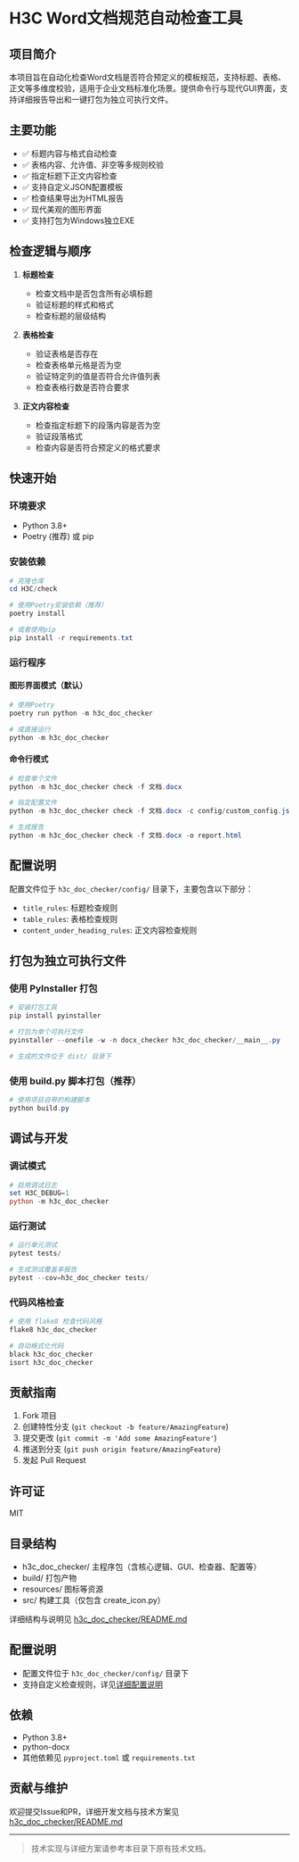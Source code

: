 # H3C Word文档规范自动检查工具

## 项目简介
本项目旨在自动化检查Word文档是否符合预定义的模板规范，支持标题、表格、正文等多维度校验，适用于企业文档标准化场景。提供命令行与现代GUI界面，支持详细报告导出和一键打包为独立可执行文件。

## 主要功能
- ✅ 标题内容与格式自动检查
- ✅ 表格内容、允许值、非空等多规则校验
- ✅ 指定标题下正文内容检查
- ✅ 支持自定义JSON配置模板
- ✅ 检查结果导出为HTML报告
- ✅ 现代美观的图形界面
- ✅ 支持打包为Windows独立EXE

## 检查逻辑与顺序

1. **标题检查**
   - 检查文档中是否包含所有必填标题
   - 验证标题的样式和格式
   - 检查标题的层级结构

2. **表格检查**
   - 验证表格是否存在
   - 检查表格单元格是否为空
   - 验证特定列的值是否符合允许值列表
   - 检查表格行数是否符合要求

3. **正文内容检查**
   - 检查指定标题下的段落内容是否为空
   - 验证段落格式
   - 检查内容是否符合预定义的格式要求

## 快速开始

### 环境要求
- Python 3.8+
- Poetry (推荐) 或 pip

### 安装依赖
```powershell
# 克隆仓库
cd H3C/check

# 使用Poetry安装依赖（推荐）
poetry install

# 或者使用pip
pip install -r requirements.txt
```

### 运行程序

#### 图形界面模式（默认）
```powershell
# 使用Poetry
poetry run python -m h3c_doc_checker

# 或直接运行
python -m h3c_doc_checker
```

#### 命令行模式
```powershell
# 检查单个文件
python -m h3c_doc_checker check -f 文档.docx

# 指定配置文件
python -m h3c_doc_checker check -f 文档.docx -c config/custom_config.json

# 生成报告
python -m h3c_doc_checker check -f 文档.docx -o report.html
```

## 配置说明

配置文件位于 `h3c_doc_checker/config/` 目录下，主要包含以下部分：

- `title_rules`: 标题检查规则
- `table_rules`: 表格检查规则
- `content_under_heading_rules`: 正文内容检查规则

## 打包为独立可执行文件

### 使用 PyInstaller 打包
```powershell
# 安装打包工具
pip install pyinstaller

# 打包为单个可执行文件
pyinstaller --onefile -w -n docx_checker h3c_doc_checker/__main__.py

# 生成的文件位于 dist/ 目录下
```

### 使用 build.py 脚本打包（推荐）
```powershell
# 使用项目自带的构建脚本
python build.py
```

## 调试与开发

### 调试模式
```powershell
# 启用调试日志
set H3C_DEBUG=1
python -m h3c_doc_checker
```

### 运行测试
```powershell
# 运行单元测试
pytest tests/

# 生成测试覆盖率报告
pytest --cov=h3c_doc_checker tests/
```

### 代码风格检查
```powershell
# 使用 flake8 检查代码风格
flake8 h3c_doc_checker

# 自动格式化代码
black h3c_doc_checker
isort h3c_doc_checker
```

## 贡献指南

1. Fork 项目
2. 创建特性分支 (`git checkout -b feature/AmazingFeature`)
3. 提交更改 (`git commit -m 'Add some AmazingFeature'`)
4. 推送到分支 (`git push origin feature/AmazingFeature`)
5. 发起 Pull Request

## 许可证

MIT

## 目录结构
- h3c_doc_checker/  主程序包（含核心逻辑、GUI、检查器、配置等）
- build/            打包产物
- resources/        图标等资源
- src/              构建工具（仅包含 create_icon.py）

详细结构与说明见 [h3c_doc_checker/README.md](h3c_doc_checker/README.md)

## 配置说明
- 配置文件位于 `h3c_doc_checker/config/` 目录下
- 支持自定义检查规则，详见[详细配置说明](h3c_doc_checker/README.md)

## 依赖
- Python 3.8+
- python-docx
- 其他依赖见 `pyproject.toml` 或 `requirements.txt`

## 贡献与维护
欢迎提交Issue和PR，详细开发文档与技术方案见 [h3c_doc_checker/README.md](h3c_doc_checker/README.md)

---

> 技术实现与详细方案请参考本目录下原有技术文档。